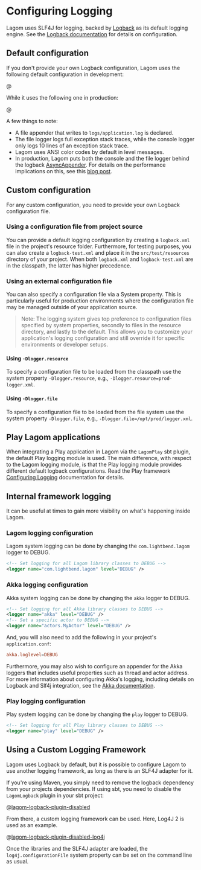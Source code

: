 # Configuring Logging

Lagom uses SLF4J for logging, backed by [Logback](http://logback.qos.ch/) as its default logging engine.  See the [Logback documentation](http://logback.qos.ch/manual/configuration.html) for details on configuration.

## Default configuration

If you don't provide your own Logback configuration, Lagom uses the following default configuration in development:

@[](code/logback-lagom-dev.xml)

While it uses the following one in production:

@[](code/logback-lagom-default.xml)

A few things to note:

* A file appender that writes to `logs/application.log` is declared.
* The file logger logs full exception stack traces, while the console logger only logs 10 lines of an exception stack trace.
* Lagom uses ANSI color codes by default in level messages.
* In production, Lagom puts both the console and the file logger behind the logback [AsyncAppender](http://logback.qos.ch/manual/appenders.html#AsyncAppender).  For details on the performance implications on this, see this [blog post](https://blog.takipi.com/how-to-instantly-improve-your-java-logging-with-7-logback-tweaks/).

## Custom configuration

For any custom configuration, you need to provide your own Logback configuration file.

### Using a configuration file from project source

You can provide a default logging configuration by creating a `logback.xml` file in the project's resource folder. Furthermore, for testing purposes, you can also create a `logback-test.xml` and place it in the `src/test/resources` directory of your project. When both `logback.xml` and `logback-test.xml` are in the classpath, the latter has higher precedence.

### Using an external configuration file

You can also specify a configuration file via a System property.  This is particularly useful for production environments where the configuration file may be managed outside of your application source.

> Note: The logging system gives top preference to configuration files specified by system properties, secondly to files in the resource directory, and lastly to the default. This allows you to customize your application's logging configuration and still override it for specific environments or developer setups.

#### Using `-Dlogger.resource`

To specify a configuration file to be loaded from the classpath use the system property `-Dlogger.resource`, e.g., `-Dlogger.resource=prod-logger.xml`.


#### Using `-Dlogger.file`

To specify a configuration file to be loaded from the file system use the system property `-Dlogger.file`, e.g., `-Dlogger.file=/opt/prod/logger.xml`.

## Play Lagom applications

When integrating a Play application in Lagom via the `LagomPlay` sbt plugin, the default Play logging module is used. The main difference, with respect to the Lagom logging module, is that the Play logging module provides different default logback configurations. Read the Play framework [Configuring Logging](https://www.playframework.com/documentation/2.5.x/SettingsLogger) documentation for details.

## Internal framework logging

It can be useful at times to gain more visibility on what's happening inside Lagom.

### Lagom logging configuration

Lagom system logging can be done by changing the `com.lightbend.lagom` logger to DEBUG.

```xml
<!-- Set logging for all Lagom library classes to DEBUG -->
<logger name="com.lightbend.lagom" level="DEBUG" />
```

### Akka logging configuration

Akka system logging can be done by changing the `akka` logger to DEBUG.

```xml
<!-- Set logging for all Akka library classes to DEBUG -->
<logger name="akka" level="DEBUG" />
<!-- Set a specific actor to DEBUG -->
<logger name="actors.MyActor" level="DEBUG" />
```

And, you will also need to add the following in your project's `application.conf`:

```conf
akka.loglevel=DEBUG
```

Furthermore, you may also wish to configure an appender for the Akka loggers that includes useful properties such as thread and actor address.  For more information about configuring Akka's logging, including details on Logback and Slf4j integration, see the [Akka documentation](http://doc.akka.io/docs/akka/2.4/scala/logging.html).

### Play logging configuration

Play system logging can be done by changing the `play` logger to DEBUG.

```xml
<!-- Set logging for all Play library classes to DEBUG -->
<logger name="play" level="DEBUG" />
```

## Using a Custom Logging Framework

Lagom uses Logback by default, but it is possible to configure Lagom to use another logging framework, as long as there is an SLF4J adapter for it.

If you're using Maven, you simply need to remove the logback dependency from your projects dependencies.  If using sbt, you need to disable the `LagomLogback` plugin in your sbt project:

@[lagom-logback-plugin-disabled](code/build-log.sbt)

From there, a custom logging framework can be used.  Here, Log4J 2 is used as an example.

@[lagom-logback-plugin-disabled-log4j](code/build-log2.sbt)

Once the libraries and the SLF4J adapter are loaded, the `log4j.configurationFile` system property can be set on the command line as usual.
